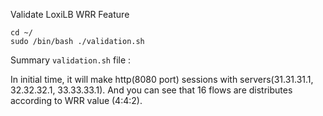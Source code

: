 

Validate LoxiLB WRR Feature

```
cd ~/
sudo /bin/bash ./validation.sh
```

Summary `validation.sh` file :

In initial time, it will make http(8080 port) sessions with servers(31.31.31.1, 32.32.32.1, 33.33.33.1). And you can see that 16 flows are distributes according to WRR value (4:4:2).

